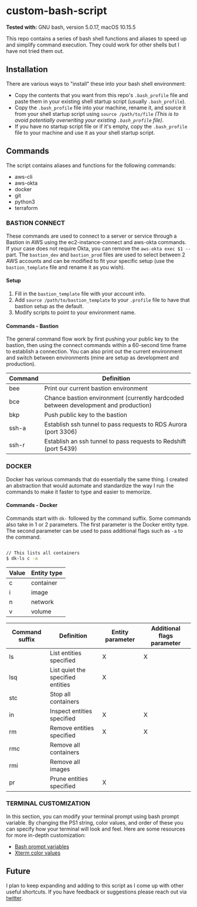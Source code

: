 # custom-bash-script

**Tested with:** GNU bash, version 5.0.17, macOS 10.15.5

This repo contains a series of bash shell functions and aliases to speed up and simplify command execution. They could work for other shells but I have not tried them out.

## Installation

There are various ways to "install" these into your bash shell environment:

- Copy the contents that you want from this repo's `.bash_profile` file and paste them in your existing shell startup script (usually `.bash_profile`). 
- Copy the `.bash_profile` file into your machine, rename it, and source it from your shell startup script using `source /path/to/file` *(This is to avoid potentially overwriting your existing `.bash_profile` file)*.
- If you have no startup script file or if it's empty, copy the `.bash_profile` file to your machine and use it as your shell startup script.

## Commands 

The script contains aliases and functions for the following commands:

- aws-cli
- aws-okta
- docker
- git
- python3
- terraform

### BASTION CONNECT

These commands are used to connect to a server or service through a Bastion in AWS using the ec2-instance-connect and aws-okta commands. If your case does not require Okta, you can remove the `aws-okta exec $1 --` part. The `bastion_dev` and `bastion_prod` files are used to select between 2 AWS accounts and can be modified to fit your specific setup (use the `bastion_template` file and rename it as you wish).

#### Setup

1. Fill in the `bastion_template` file with your account info.
1. Add `source /path/to/bastion_template` to your `.profile` file to have that bastion setup as the default.
1. Modify scripts to point to your environment name.

#### Commands - Bastion

The general command flow work by first pushing your public key to the bastion, then using the connect commands within a 60-second time frame to establish a connection. You can also print out the current environment and switch between environments (mine are setup as development and production).

Command | Definition
--- | ---
bee | Print our current bastion environment
bce | Chance bastion environment (currently hardcoded between development and production)
bkp | Push public key to the bastion
ssh-a | Establish ssh tunnel to pass requests to RDS Aurora (port 3306)
ssh-r | Establish an ssh tunnel to pass requests to Redshift (port 5439)

### DOCKER

Docker has various commands that do essentially the same thing. I created an abstraction that would automate and standardize the way I run the commands to make it faster to type and easier to memorize.

#### Commands - Docker

Commands start with `dk-` followed by the command suffix. Some commands also take in 1 or 2 parameters. The first parameter is the Docker entity type. The second parameter can be used to pass additional flags such as `-a` to the command.

```bash

// This lists all containers
$ dk-ls c -a
```

Value | Entity type
--- | ---
c | container
i | image
n | network
v | volume

Command suffix | Definition | Entity parameter | Additional flags parameter
--- | --- | --- | ---
ls | List entities specified | X | X
lsq | List quiet the specified entities | X |
stc | Stop all containers | |
in | Inspect entities specified | X | X
rm | Remove entities specified | X | X
rmc | Remove all containers | |
rmi | Remove all images | |
pr | Prune entities specified | X |

### TERMINAL CUSTOMIZATION

In this section, you can modify your terminal prompt using bash prompt variable. By changing the PS1 string, color values, and order of these you can specify how your terminal will look and feel. Here are some resources for more in-depth customization:

- [Bash prompt variables](https://ss64.com/bash/syntax-prompt.html)
- [Xterm color values](https://misc.flogisoft.com/bash/tip_colors_and_formatting)

## Future

I plan to keep expanding and adding to this script as I come up with other useful shortcuts. If you have feedback or suggestions please reach out via [twitter](https://twitter.com/bombillazo).
